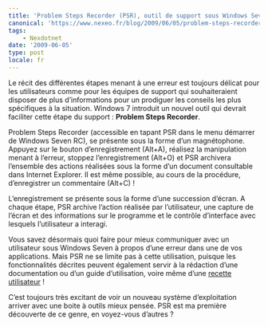 ```yaml
---
title: 'Problem Steps Recorder (PSR), outil de support sous Windows Seven'
canonical: 'https://www.nexeo.fr/blog/2009/06/05/problem-steps-recorder-psr-outil-de-support-sous-windows-seven/'
tags:
    - Nexdotnet
date: '2009-06-05'
type: post
locale: fr
---
```


Le récit des différentes étapes menant à une erreur est toujours délicat pour les utilisateurs comme pour les équipes de support qui souhaiteraient disposer de plus d’informations pour un prodiguer les conseils les plus spécifiques à la situation. Windows 7 introduit un nouvel outil qui devrait faciliter cette étape du support : **Problem Steps Recorder**.

Problem Steps Recorder (accessible en tapant PSR dans le menu démarrer de Windows Seven RC), se présente sous la forme d’un magnétophone. Appuyez sur le bouton d’enregistrement (Alt+A), réalisez la manipulation menant à l’erreur, stoppez l’enregistrement (Alt+O) et PSR archivera l’ensemble des actions réalisées sous la forme d’un document consultable dans Internet Explorer. Il est même possible, au cours de la procédure, d’enregistrer un commentaire (Alt+C) !

L’enregistrement se présente sous la forme d’une succession d’écran. A chaque étape, PSR archive l’action réalisée par l’utilisateur, une capture de l’écran et des informations sur le programme et le contrôle d’interface avec lesquels l’utilisateur a interagi.

Vous savez désormais quoi faire pour mieux communiquer avec un utilisateur sous Windows Seven à propos d’une erreur dans une de vos applications. Mais PSR ne se limite pas à cette utilisation, puisque les fonctionnalités décrites peuvent également servir à la rédaction d’une documentation ou d’un guide d’utilisation, voire même d’une [recette utilisateur](<http://fr.wikipedia.org/wiki/Recette_(informatique)#La_Recette_Utilisateur.2C_VA_ou_VABF>) !

C’est toujours très excitant de voir un nouveau système d’exploitation arriver avec une boite à outils mieux pensée. PSR est ma première découverte de ce genre, en voyez-vous d’autres ?
